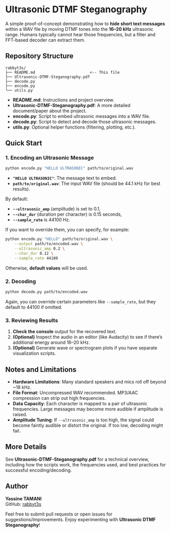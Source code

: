 
# Ultrasonic DTMF Steganography

A simple proof-of-concept demonstrating how to **hide short text messages** within a WAV file by moving DTMF tones into the **16–20 kHz** ultrasonic range. Humans typically cannot hear those frequencies, but a filter and FFT-based decoder can extract them.

## Repository Structure

```
rabbyt3s/
├── README.md                        <-- This file
├── Ultrasonic-DTMF-Steganography.pdf
├── decode.py
├── encode.py
└── utils.py
```

- **README.md**: Instructions and project overview.  
- **Ultrasonic-DTMF-Steganography.pdf**: A more detailed document/paper about the project.  
- **encode.py**: Script to embed ultrasonic messages into a WAV file.  
- **decode.py**: Script to detect and decode those ultrasonic messages.  
- **utils.py**: Optional helper functions (filtering, plotting, etc.).

## Quick Start

### 1. Encoding an Ultrasonic Message

```bash
python encode.py "HELLO ULTRASONIC" path/to/original.wav
```

- **`"HELLO ULTRASONIC"`**: The message text to embed.
- **`path/to/original.wav`**: The input WAV file (should be 44.1 kHz for best results).

By default:
- **`--ultrasonic_amp`** (amplitude) is set to 0.1,  
- **`--char_dur`** (duration per character) is 0.15 seconds,  
- **`--sample_rate`** is 44100 Hz.

If you want to override them, you can specify, for example:
```bash
python encode.py "HELLO" path/to/original.wav \
    --output path/to/encoded.wav \
    --ultrasonic_amp 0.2 \
    --char_dur 0.12 \
    --sample_rate 44100
```

Otherwise, **default values** will be used.

### 2. Decoding

```bash
python decode.py path/to/encoded.wav
```

Again, you can override certain parameters like `--sample_rate`, but they default to 44100 if omitted.

### 3. Reviewing Results

1. **Check the console** output for the recovered text.  
2. **(Optional)** Inspect the audio in an editor (like Audacity) to see if there’s additional energy around 16–20 kHz.  
3. **(Optional)** Generate wave or spectrogram plots if you have separate visualization scripts.

## Notes and Limitations

- **Hardware Limitations**: Many standard speakers and mics roll off beyond ~18 kHz.  
- **File Format**: Uncompressed WAV recommended. MP3/AAC compression can strip out high frequencies.  
- **Data Capacity**: Each character is mapped to a pair of ultrasonic frequencies. Large messages may become more audible if amplitude is raised.  
- **Amplitude Tuning**: If `--ultrasonic_amp` is too high, the signal could become faintly audible or distort the original. If too low, decoding might fail.

## More Details

See **Ultrasonic-DTMF-Steganography.pdf** for a technical overview, including how the scripts work, the frequencies used, and best practices for successful encoding/decoding.

## Author

**Yassine TAMANI**  
GitHub: [rabbyt3s](https://github.com/rabbyt3s)

Feel free to submit pull requests or open issues for suggestions/improvements. Enjoy experimenting with **Ultrasonic DTMF Steganography**!
